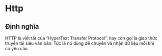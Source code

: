 # Http

## Định nghĩa
HTTP là viết tắt của “HyperText Transfer Protocol”, hay còn gọi là giao thức truyền tải siêu văn bản. 
Tức là nó dùng để chuyển và nhận dữ liệu mỗi khi có yêu cầu.
